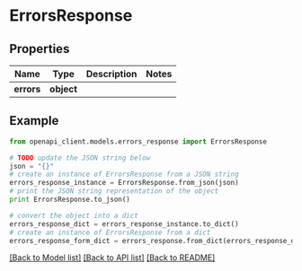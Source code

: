 # ErrorsResponse


## Properties
Name | Type | Description | Notes
------------ | ------------- | ------------- | -------------
**errors** | **object** |  | 

## Example

```python
from openapi_client.models.errors_response import ErrorsResponse

# TODO update the JSON string below
json = "{}"
# create an instance of ErrorsResponse from a JSON string
errors_response_instance = ErrorsResponse.from_json(json)
# print the JSON string representation of the object
print ErrorsResponse.to_json()

# convert the object into a dict
errors_response_dict = errors_response_instance.to_dict()
# create an instance of ErrorsResponse from a dict
errors_response_form_dict = errors_response.from_dict(errors_response_dict)
```
[[Back to Model list]](../README.md#documentation-for-models) [[Back to API list]](../README.md#documentation-for-api-endpoints) [[Back to README]](../README.md)


